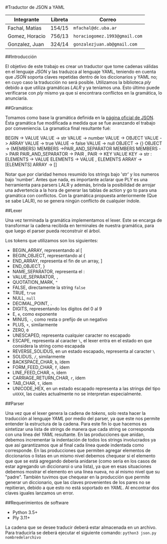 #Traductor de JSON a YAML



Integrante | Libreta | Correo
--- | --- | --- |
Fachal, Matías | 154/15  | `mfachal@dc.uba.ar`  
Gomez, Horacio | 756/13 | `horaciogomez.1993@gmail.com` |
Gonzalez, Juan | 324/14 | `gonzalezjuan.ab@gmail.com`  

##Introducción

El objetivo de este trabajo es crear un traductor que tome cadenas válidas en el lenguaje _JSON_ y las traduzca al lenguaje YAML, teniendo en cuenta que _JSON_ soporta claves repetidas dentro de los diccionarios y YAML no; en cuyo caso la traducción no será posible. 
Utilizamos la biblioteca _ply_ debido a que utiliza gramáticas _LALR_ y ya teníamos una. Esto último puede verificarse con _ply_ mismo ya que si encontrara conflictos en la gramática, lo anunciaría.

##Gramática:

Tomamos como base la gramática definida en la [página oficial de JSON](https://www.json.org).
Ésta gramática fue modificada a medida que se fue avanzando el trabajo por conveniencia. La gramatica final resultante fué:

BEGIN -> VALUE
VALUE -> str
VALUE -> number
VALUE -> OBJECT
VALUE -> ARRAY
VALUE -> true
VALUE -> false
VALUE -> null
OBJECT -> {}
OBJECT -> {MEMBERS}
MEMBERS ->PAIR_AND_SEPARATOR MEMBERS
MEMBERS -> PAIR
PAIR_AND_SEPARATOR -> PAIR ,
PAIR -> KEY VALUE
KEY -> str :
ELEMENTS -> VALUE
ELEMENTS -> VALUE , ELEMENTS
ARRAY -> [ELEMENTS]
ARRAY -> []

Notar que por claridad hemos resumido los strings bajo 'str' y los numeros bajo 'number'.
Antes que nada, es importante aclarar que PLY es una herramienta para parsers LALR y además, brinda la posibilidad de arrojar una advertencia a la hora de generar las tablas de action y go to para una gramática con conflictos.
Con la gramática propuesta anteriormente (Que se sabe LALR), no se genera ningún conflicto de cualquier índole.

##Lexer

Una vez terminada la gramática implementamos el lexer. Este se encarga de transformar la cadena recibida en terminales de nuestra gramática, para que luego el parser pueda reconstruir el árbol.

Los tokens que utilizamos son los siguientes:
* BEGIN_ARRAY, representando al [
* BEGIN_OBJECT, representando al {
* END_ARRAY, representa el fin de un array, ]
* END_OBJECT, }
* NAME_SEPARATOR, representa el :
* VALUE_SEPARATOR, `,`
* QUOTATION_MARK, `"`
* FALSE, directamente la string `false`
* TRUE, `true`
* NULL, `null`
* DECIMAL_POINT, `.`
* DIGITS, representando los dígitos del 0 al 9
* E, `e`, como exponente
* MINUS, `-`, como resta o prefijo de un negativo
* PLUS, `+`, similarmente
* ZERO, `0`
* UNESCAPED, representa cualquier caracter no escapado
* ESCAPE, representa al caracter `\`, el lexer entra en el estado en que considera la string como escapada
* REVERSE_SOLIDUS, en un estado escapado, representa al caracter `\`
* SOLIDUS, `/`, similarmente
* BACKSPACE_CHAR, `b`, ídem
* FORM_FEED_CHAR, `f`, ídem
* LINE_FEED_CHAR, `n`, ídem
* CARRIAGE_RETURN_CHAR, `r`, ídem
* TAB_CHAR, `t`, ídem
* UNICODE_HEX, en un estado escapado representa a las strings del tipo `uXXXX`, las cuales actualmente no se interpretan especialmente.

##Parser

Una vez que el lexer genera la cadena de _tokens_, solo resta hacer la traducción al lenguaje _YAML_ por medio del parser, ya que este nos permite entender la estructura de la cadena. 
Para este fin lo que hacemos es sintetizar una lista de strings de manera que cada string se corresponda con una línea del _YAML_ resultante. En las producciones que anidan, debemos incrementar la indentación de todos los strings involucrados ya que así garantizamos que al final cada línea quede indentada como corresponde.
En las producciones que permiten agregar elementos de diccionarios o listas en un mismo nivel debemos chequear si el elemento que que se está agregando debería anidarse (como sería en los casos de estar agregando un diccionaroi o una lista), ya que en esas situaciones debemos mostrar el elemento en una línea nueva, no al mismo nivel que su "padre". 
También tuvimos que chequear en la producción que permite generar un diccionario, que las claves provenientes de los pares no se repitieran, debido a que esto no está soportado en _YAML_. Al encontrar dos claves iguales lanzamos un error.


##Requerimientos de software

- Python 3.5+
- Ply 3.11+

La cadena que se desee traducir deberá estar almacenada en un archivo. Para traducirla se deberá ejecutar el siguiente comando: `python3 json.py nombredelarchivo`


